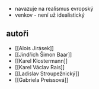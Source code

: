 - navazuje na realismus evropský
- venkov - není už idealistický
## autoři
- [[Alois Jirásek]]
- [[Jindřich Šimon Baar]]
- [[Karel Klostermann]]
- [[Karel Václav Rais]]
- [[Ladislav Stroupežnický]]
- [[Gabriela Preissová]]